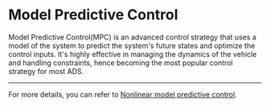 # Model Predictive Control

Model Predictive Control(MPC) is an advanced control strategy that uses a model of the system to predict the system's future states and optimize the control inputs. It's highly effective in managing the dynamics of the vehicle and handling constraints, hence becoming the most popular control strategy for most ADS.

---

For more details, you can refer to [Nonlinear model predictive control](https://link.springer.com/content/pdf/10.1007/978-3-319-46024-6.pdf).